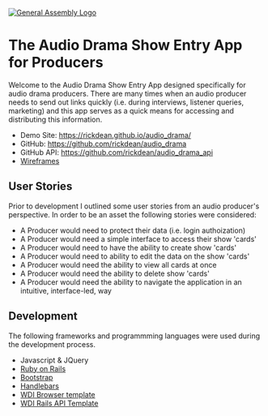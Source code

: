 [![General Assembly Logo](https://camo.githubusercontent.com/1a91b05b8f4d44b5bbfb83abac2b0996d8e26c92/687474703a2f2f692e696d6775722e636f6d2f6b6538555354712e706e67)](https://generalassemb.ly/education/web-development-immersive)

# The Audio Drama Show Entry App for Producers

Welcome to the Audio Drama Show Entry App designed specifically for audio drama producers.
There are many times when an audio producer needs to send out links quickly (i.e. during
interviews, listener queries, marketing) and this app serves as a quick means for
accessing and distributing this information.

- Demo Site: https://rickdean.github.io/audio_drama/
- GitHub: https://github.com/rickdean/audio_drama
- GitHub API: https://github.com/rickdean/audio_drama_api
- [Wireframes](https://dl.dropboxusercontent.com/u/1833578/audio_app.pdf)

## User Stories

Prior to development I outlined some user stories from an audio producer's
perspective.  In order to be an asset the following stories were considered:

- A Producer would need to protect their data (i.e. login authoization)
- A Producer would need a simple interface to access their show 'cards'
- A Producer would need to have the ability to create show 'cards'
- A Producer would need to ability to edit the data on the show 'cards'
- A Producer would need the ability to view all cards at once
- A Producer would need the ability to delete show 'cards'
- A Producer would need the ability to navigate the application in an intuitive,
interface-led, way



## Development

The following frameworks and programmming languages were used during the
development process.

- Javascript & JQuery
- [Ruby on Rails](http://rubyonrails.org/)
- [Bootstrap](https://v4-alpha.getbootstrap.com/)
- [Handlebars](http://handlebarsjs.com/)
- [WDI Browser template](https://github.com/ga-wdi-boston/browser-template)
- [WDI Rails API Template](https://github.com/ga-wdi-boston/rails-api-template)
